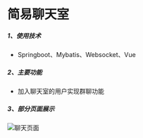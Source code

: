 # 简易聊天室
##### 1、使用技术
- Springboot、Mybatis、Websocket、Vue
##### 2、主要功能
- 加入聊天室的用户实现群聊功能
##### 3、部分页面展示
![聊天页面](./images/chat.png "聊天页面")
